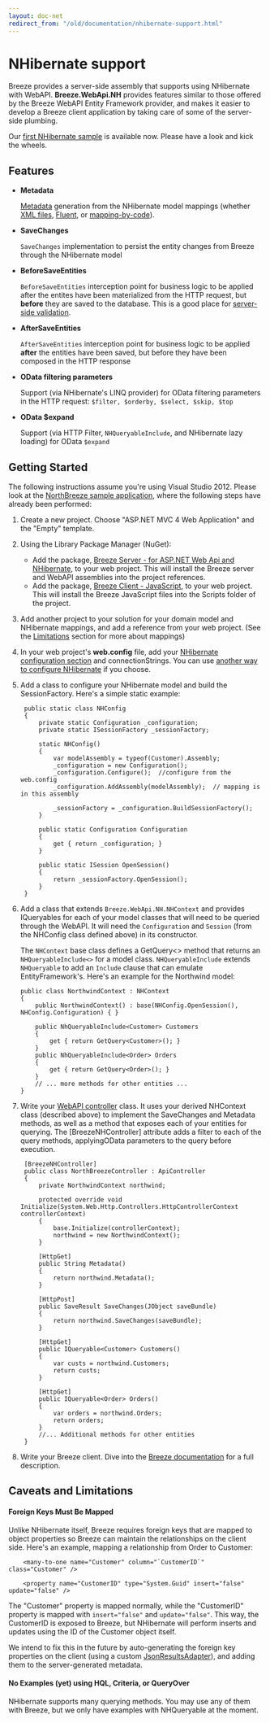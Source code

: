 ```yaml
---
layout: doc-net
redirect_from: "/old/documentation/nhibernate-support.html"
---
```

# NHibernate support

Breeze provides a server-side assembly that supports using NHibernate with WebAPI. **Breeze.WebApi.NH** provides features similar to those offered by the Breeze WebAPI Entity Framework provider, and makes it easier to develop a Breeze client application by taking care of some of the server-side plumbing.

Our [first NHibernate sample](/doc-samples/north-breeze) is available now. Please have a look and kick the wheels.

## Features

- **Metadata**

	[Metadata](/doc-js/metadata) generation from the NHibernate model mappings (whether [XML files](http://nhibernate.info/doc/nh/en/index.html#mapping), [Fluent](https://github.com/jagregory/fluent-nhibernate/wiki/Getting-started), or [mapping-by-code](http://notherdev.blogspot.com/2012/02/nhibernates-mapping-by-code-summary.html)).

- **SaveChanges**

	`SaveChanges` implementation to persist the entity changes from Breeze through the NHibernate model

- **BeforeSaveEntities**

	`BeforeSaveEntities` interception point for business logic to be applied after the entites have been materialized from the HTTP request, but **before** they are saved to the database. This is a good place for [server-side validation](/doc-net/ef-serverside-validation).

- **AfterSaveEntities**

	`AfterSaveEntities` interception point for business logic to be applied **after** the entities have been saved, but before they have been composed in the HTTP response

- **OData filtering parameters**

	Support (via NHibernate's LINQ provider) for OData filtering parameters in the HTTP request: `$filter, $orderby, $select, $skip, $top`

- **OData $expand**

	Support (via HTTP Filter, `NHQueryableInclude`, and NHibernate lazy loading) for OData `$expand` 

## Getting Started
The following instructions assume you're using Visual Studio 2012. Please look at the [NorthBreeze sample application](/doc-samples/north-breeze), where the following steps have already been performed:

1. Create a new project. Choose "ASP.NET MVC 4 Web Application" and the "Empty" template.

1. Using the Library Package Manager (NuGet):
    - Add the package, [Breeze Server - for ASP.NET Web Api and NHibernate](http://www.nuget.org/packages/Breeze.Server.WebApi.NH/), to your web project. This will install the Breeze server and WebAPI assemblies into the project references.
    - Add the package, [Breeze Client - JavaScript](http://www.nuget.org/packages/Breeze.Client/), to your web project. This will install the Breeze JavaScript files into the Scripts folder of the project.

1. Add another project to your solution for your domain model and NHibernate mappings, and add a reference from your web project.  (See the [Limitations](#limitations) section for more about mappings)

1. In your web project's **web.config** file, add your [NHibernate configuration section](http://bradhe.wordpress.com/2010/06/22/migrating-nhibernate-configuration-in-to-web-config/) and connectionStrings. You can use [another way to configure NHibernate](http://nhibernate.info/blog/2009/07/17/nhibernate-configuration.html) if you choose. 

1. Add a class to configure your NHibernate model and build the SessionFactory. Here's a simple static example:

        public static class NHConfig
        {
            private static Configuration _configuration;
            private static ISessionFactory _sessionFactory;
    
            static NHConfig()
            {
                var modelAssembly = typeof(Customer).Assembly;
                _configuration = new Configuration();
                _configuration.Configure();  //configure from the web.config
                _configuration.AddAssembly(modelAssembly);  // mapping is in this assembly
    
                _sessionFactory = _configuration.BuildSessionFactory();
            }
    
            public static Configuration Configuration
            {
                get { return _configuration; }
            }
    
            public static ISession OpenSession()
            {
                return _sessionFactory.OpenSession();
            }
        }

1.  Add a class that extends `Breeze.WebApi.NH.NHContext` and provides IQueryables for each of your model classes that will need to be queried through the WebAPI. It will need the `Configuration` and `Session` (from the NHConfig class defined above) in its constructor.  

    The `NHContext` base class defines a GetQuery<> method that returns an `NHQueryableInclude<>` for a model class. `NHQueryableInclude` extends `NHQueryable` to add an `Include` clause that can emulate EntityFramework's. Here's an example for the Northwind model:

        public class NorthwindContext : NHContext
        {
            public NorthwindContext() : base(NHConfig.OpenSession(), NHConfig.Configuration) { }
    
            public NhQueryableInclude<Customer> Customers
            {
                get { return GetQuery<Customer>(); }
            }
            public NhQueryableInclude<Order> Orders
            {
                get { return GetQuery<Order>(); }
            }
            // ... more methods for other entities ...
        }
    
1. Write your [WebAPI controller](/doc-net/webapi-controller) class.  It uses your derived NHContext class (described above) to implement the SaveChanges and Metadata methods, as well as a method that exposes each of your entities for querying. The [BreezeNHController] attribute adds a filter to each of the query methods, applyingOData parameters to the query before execution.

        [BreezeNHController]
        public class NorthBreezeController : ApiController
        {
            private NorthwindContext northwind;
    
            protected override void Initialize(System.Web.Http.Controllers.HttpControllerContext controllerContext)
            {
                base.Initialize(controllerContext);
                northwind = new NorthwindContext();
            }
    
            [HttpGet]
            public String Metadata()
            {
                return northwind.Metadata();
            }
    
            [HttpPost]
            public SaveResult SaveChanges(JObject saveBundle)
            {
                return northwind.SaveChanges(saveBundle);
            }
    
            [HttpGet]
            public IQueryable<Customer> Customers()
            {
                var custs = northwind.Customers;
                return custs;
            }
    
            [HttpGet]
            public IQueryable<Order> Orders()
            {
                var orders = northwind.Orders;
                return orders;
            }
            //... Additional methods for other entities
        }

1. Write your Breeze client. Dive into the [Breeze documentation](/doc-js/) for a full description.  


## Caveats and Limitations

#### Foreign Keys Must Be Mapped
Unlike NHibernate itself, Breeze requires foreign keys that are mapped to object properties so Breeze can maintain the relationships on the client side. Here's an example, mapping a relationship from Order to Customer:

        <many-to-one name="Customer" column="`CustomerID`" class="Customer" />
    
        <property name="CustomerID" type="System.Guid" insert="false" update="false" />
The "Customer" property is mapped normally, while the "CustomerID" property is mapped with `insert="false"` and `update="false"`. This way, the CustomerID is exposed to Breeze, but NHibernate will perform inserts and updates using the ID of the Customer object itself.

We intend to fix this in the future by auto-generating the foreign key properties on the client (using a custom [JsonResultsAdapter](/doc-js/server-jsonresultsadapter)), and adding them to the server-generated metadata.

#### No Examples (yet) using HQL, Criteria, or QueryOver
NHibernate supports many querying methods. You may use any of them with Breeze, but we only have examples with NHQueryable at the moment.